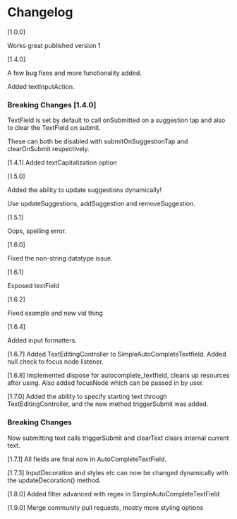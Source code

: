 # Changelog

[1.0.0]

Works great published version 1

[1.4.0]

A few bug fixes and more functionality added.

Added textInputAction.

### Breaking Changes [1.4.0]

TextField is set by default to call onSubmitted on a suggestion tap and also to clear the TextField on submit.

These can both be disabled with submitOnSuggestionTap and clearOnSubmit respectively.

[1.4.1]
Added textCapitalization option

[1.5.0]

Added the ability to update suggestions dynamically!

Use updateSuggestions, addSuggestion and removeSuggestion.

[1.5.1]

Oops, spelling error.

[1.6.0]

Fixed the non-string datatype issue.

[1.6.1]

Exposed textField

[1.6.2]

Fixed example and new vid thing

[1.6.4]

Added input formatters.

[1.6.7]
Added TextEditingController to SimpleAutoCompleteTextfield.
Added null check to focus node listener.

[1.6.8]
Implemented dispose for autocomplete_textfield, cleans up resources after using. Also added focusNode which can be passed in by user.

[1.7.0]
Added the ability to specify starting text through TextEditingController, and the new method triggerSubmit was added.

### Breaking Changes

Now submitting text calls triggerSubmit and clearText clears internal current text.

[1.7.1]
All fields are final now in AutoCompleteTextField.

[1.7.3]
InputDecoration and styles etc can now be changed dynamically with the updateDecoration() method.

[1.8.0]
Added filter advanced with regex in SimpleAutoCompleteTextField

[1.9.0]
Merge community pull requests, mostly more styling options
